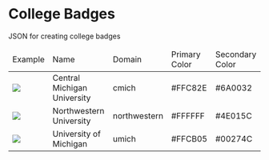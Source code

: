 # College Badges
JSON for creating college badges

<table>
  <thead>
    <td>Example</td>
    <td>Name</td>
    <td>Domain</td>
    <td>Primary Color</td>
    <td>Secondary Color</td>
  </thead>
  <tbody>
    <tr>
      <td><img src='http://rawgit.com/Aesthetikx/college_badges/master/badges/cmich.svg'></img></td>
      <td>Central Michigan University</td>
      <td>cmich</td>
      <td>#FFC82E</td>
      <td>#6A0032</td>
    </tr>
    <tr>
      <td><img src='http://rawgit.com/Aesthetikx/college_badges/master/badges/northwestern.svg'></img></td>
      <td>Northwestern University</td>
      <td>northwestern</td>
      <td>#FFFFFF</td>
      <td>#4E015C</td>
    </tr>
    <tr>
      <td><img src='http://rawgit.com/Aesthetikx/college_badges/master/badges/umich.svg'></img></td>
      <td>University of Michigan</td>
      <td>umich</td>
      <td>#FFCB05</td>
      <td>#00274C</td>
    </tr>
  </tbody>
</table>
